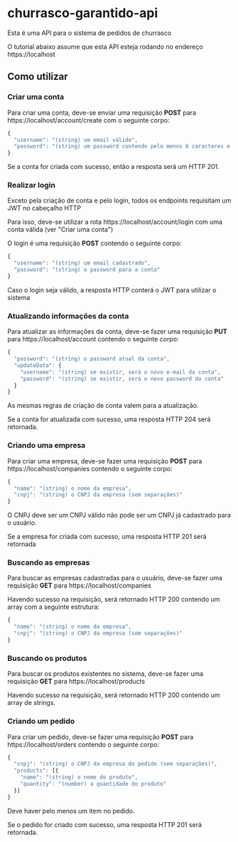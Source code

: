 # churrasco-garantido-api

Esta é uma API para o sistema de pedidos de churrasco

O tutorial abaixo assume que esta API esteja rodando no endereço https://localhost

## Como utilizar

### Criar uma conta

Para criar uma conta, deve-se enviar uma requisição **POST** para https://localhost/account/create com o seguinte corpo:

```javascript
{
  "username": "(string) um email válido",
  "password": "(string) um password contendo pelo menos 6 caracteres e uma letra minúscula, maiúscula e um número"
}
```

Se a conta for criada com sucesso, então a resposta será um HTTP 201.

### Realizar login

Exceto pela criação de conta e pelo login, todos os endpoints requisitam um JWT no cabeçalho HTTP

Para isso, deve-se utilizar a rota https://localhost/account/login com uma conta válida (ver "Criar uma conta")

O login é uma requisição **POST** contendo o seguinte corpo:

```javascript
{
  "username": "(string) um email cadastrado",
  "password": "(string) o password para a conta"
}
```

Caso o login seja válido, a resposta HTTP conterá o JWT para utilizar o sistema

### Atualizando informações da conta

Para atualizar as informações da conta, deve-se fazer uma requisição **PUT** para https://localhost/account contendo o seguinte corpo:

```javascript
{
  "password": "(string) o password atual da conta",
  "updateData": {
    "username": "(string) se existir, será o novo e-mail da conta",
    "password": "(string) se existir, será o novo password da conta"
  }
}
```

As mesmas regras de criação de conta valem para a atualização.

Se a conta for atualizada com sucesso, uma resposta HTTP 204 será retornada.

### Criando uma empresa

Para criar uma empresa, deve-se fazer uma requisição **POST** para https://localhost/companies contendo o seguinte corpo:

```javascript
{
  "name": "(string) o nome da empresa",
  "cnpj": "(string) o CNPJ da empresa (sem separações)"
}
```

O CNPJ deve ser um CNPJ válido não pode ser um CNPJ já cadastrado para o usuário.

Se a empresa for criada com sucesso, uma resposta HTTP 201 será retornada

### Buscando as empresas

Para buscar as empresas cadastradas para o usuário, deve-se fazer uma requisição **GET** para https://localhost/companies

Havendo sucesso na requisição, será retornado HTTP 200 contendo um array com a seguinte estrutura:

```javascript
{
  "name": "(string) o nome da empresa",
  "cnpj": "(string) o CNPJ da empresa (sem separações)"
}
```

### Buscando os produtos

Para buscar os produtos existentes no sistema, deve-se fazer uma requisição **GET** para https://localhost/products

Havendo sucesso na requisição, será retornado HTTP 200 contendo um array de strings.

### Criando um pedido

Para criar um pedido, deve-se fazer uma requisição **POST** para https://localhost/orders contendo o seguinte corpo:

```javascript
{
  "cnpj": "(string) o CNPJ da empresa do pedido (sem separações)",
  "products": [{
    "name": "(string) o nome do produto",
    "quantity": "(number) a quantidade do produto"
  }]
}
```

Deve haver pelo menos um item no pedido.

Se o pedido for criado com sucesso, uma resposta HTTP 201 será retornada.